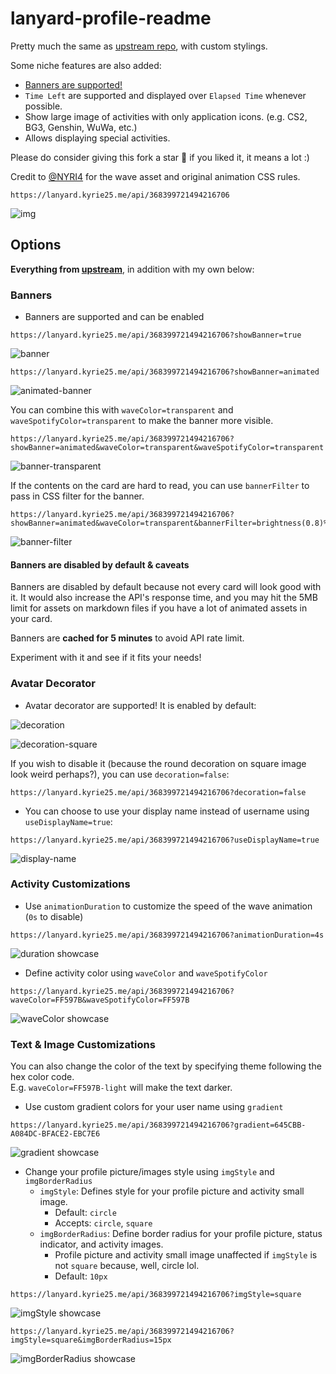 # lanyard-profile-readme

Pretty much the same as [upstream repo](https://github.com/cnrad/lanyard-profile-readme), with custom stylings.

Some niche features are also added:

- [Banners are supported!](#banners)
- `Time Left` are supported and displayed over `Elapsed Time` whenever possible.
- Show large image of activities with only application icons. (e.g. CS2, BG3, Genshin, WuWa, etc.)
- Allows displaying special activities.

Please do consider giving this fork a star 🌟 if you liked it, it means a lot :)

Credit to [@NYRI4](https://github.com/NYRI4) for the wave asset and original animation CSS rules.

```url
https://lanyard.kyrie25.me/api/368399721494216706
```

![img](https://lanyard.kyrie25.me/api/368399721494216706)

## Options

**Everything from [upstream](https://github.com/cnrad/lanyard-profile-readme#options)**, in addition with my own below:

### Banners

- Banners are supported and can be enabled

```url
https://lanyard.kyrie25.me/api/368399721494216706?showBanner=true
```

![banner](https://github.com/user-attachments/assets/38f2f4e2-c80f-4ffd-9057-670536696776)

```url
https://lanyard.kyrie25.me/api/368399721494216706?showBanner=animated
```

![animated-banner](https://github.com/user-attachments/assets/bcdcb73a-bf6a-410f-8589-ec85f3e6b238)

You can combine this with `waveColor=transparent` and `waveSpotifyColor=transparent` to make the banner more visible.

```url
https://lanyard.kyrie25.me/api/368399721494216706?showBanner=animated&waveColor=transparent&waveSpotifyColor=transparent
```

![banner-transparent](https://github.com/user-attachments/assets/d2934faf-6c92-4dad-884f-43c57763a8ac)

If the contents on the card are hard to read, you can use `bannerFilter` to pass in CSS filter for the banner.

```url
https://lanyard.kyrie25.me/api/368399721494216706?showBanner=animated&waveColor=transparent&bannerFilter=brightness(0.8)%20blur(2px)
```

![banner-filter](https://github.com/user-attachments/assets/7b672045-8356-4691-af2d-fbd4e4945d3e)

#### Banners are disabled by default & caveats

Banners are disabled by default because not every card will look good with it. It would also increase the API's response time, and you may hit the 5MB limit for assets on markdown files if you have a lot of animated assets in your card.

Banners are **cached for 5 minutes** to avoid API rate limit.

Experiment with it and see if it fits your needs!

### Avatar Decorator

- Avatar decorator are supported! It is enabled by default:

![decoration](https://github.com/kyrie25/lanyard-profile-readme/assets/77577746/0fb9a445-1973-4a81-831f-03b0c9e10c69)

![decoration-square](https://github.com/kyrie25/lanyard-profile-readme/assets/77577746/69e1db08-e9cf-4da2-94f4-d3232df7ad63)

If you wish to disable it (because the round decoration on square image look weird perhaps?), you can use `decoration=false`:

```url
https://lanyard.kyrie25.me/api/368399721494216706?decoration=false
```

- You can choose to use your display name instead of username using `useDisplayName=true`:

```url
https://lanyard.kyrie25.me/api/368399721494216706?useDisplayName=true
```

![display-name](https://github.com/kyrie25/lanyard-profile-readme/assets/77577746/a57e6d7a-ba42-4fc0-b3fd-752dde7800a5)

### Activity Customizations

- Use `animationDuration` to customize the speed of the wave animation (`0s` to disable)

```url
https://lanyard.kyrie25.me/api/368399721494216706?animationDuration=4s
```

![duration showcase](https://user-images.githubusercontent.com/77577746/223082326-0a3b1af6-099c-4e89-b320-52066aebb527.svg)

- Define activity color using `waveColor` and `waveSpotifyColor`

```url
https://lanyard.kyrie25.me/api/368399721494216706?waveColor=FF597B&waveSpotifyColor=FF597B
```

![waveColor showcase](https://user-images.githubusercontent.com/77577746/223082809-14b38bbc-c600-4b62-ba74-f242dada553b.svg)

### Text & Image Customizations

You can also change the color of the text by specifying theme following the hex color code. \
E.g. `waveColor=FF597B-light` will make the text darker.

- Use custom gradient colors for your user name using `gradient`

```url
https://lanyard.kyrie25.me/api/368399721494216706?gradient=645CBB-A084DC-BFACE2-EBC7E6
```

![gradient showcase](https://user-images.githubusercontent.com/77577746/223083367-828a7aba-dc1f-430d-89cf-a361c970e1cd.svg)

- Change your profile picture/images style using `imgStyle` and `imgBorderRadius`
  - `imgStyle`: Defines style for your profile picture and activity small image.
    - Default: `circle`
    - Accepts: `circle`, `square`
  - `imgBorderRadius`: Define border radius for your profile picture, status indicator, and activity images.
    - Profile picture and activity small image unaffected if `imgStyle` is not `square` because, well, circle lol.
    - Default: `10px`

```url
https://lanyard.kyrie25.me/api/368399721494216706?imgStyle=square
```

![imgStyle showcase](https://user-images.githubusercontent.com/77577746/227162049-8b99c39c-91f3-4e6a-bf37-f7dff5c64a6d.svg)

```url
https://lanyard.kyrie25.me/api/368399721494216706?imgStyle=square&imgBorderRadius=15px
```

![imgBorderRadius showcase](https://user-images.githubusercontent.com/77577746/227757276-84085324-249f-4eb8-93f2-c1149430543a.svg)
